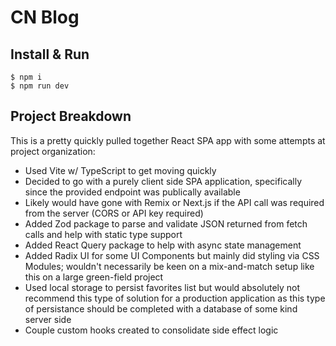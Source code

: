 # CN Blog

## Install & Run

```shell
$ npm i
$ npm run dev
```

## Project Breakdown

This is a pretty quickly pulled together React SPA app with some attempts at project organization:

- Used Vite w/ TypeScript to get moving quickly
- Decided to go with a purely client side SPA application, specifically since the provided endpoint was publically available
- Likely would have gone with Remix or Next.js if the API call was required from the server (CORS or API key required)
- Added Zod package to parse and validate JSON returned from fetch calls and help with static type support
- Added React Query package to help with async state management
- Added Radix UI for some UI Components but mainly did styling via CSS Modules; wouldn't necessarily be keen on a mix-and-match setup like this on a large green-field project
- Used local storage to persist favorites list but would absolutely not recommend this type of solution for a production application as this type of persistance should be completed with a database of some kind server side
- Couple custom hooks created to consolidate side effect logic
